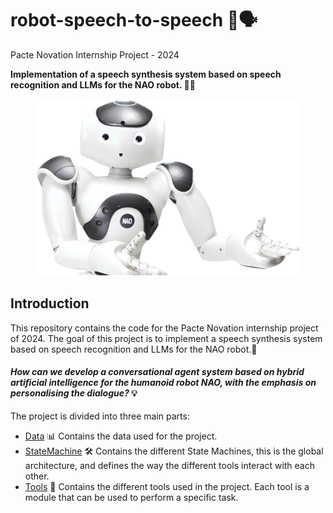 # robot-speech-to-speech 🤖🗣️
Pacte Novation Internship Project - 2024 

**Implementation of a speech synthesis system based on speech recognition and LLMs for the NAO robot. 🤖💬** 

<div style="text-align:center"><img src="img_nao.png" /></div>

## Introduction

This repository contains the code for the Pacte Novation internship project of 2024. The goal of this project is to implement a speech synthesis system based on speech recognition and LLMs for the NAO robot.🎯

#### *How can we develop a conversational agent system based on hybrid artificial intelligence for the humanoid robot NAO, with the emphasis on personalising the dialogue?* 💡

The project is divided into three main parts:
 - [Data](data/) 📊 Contains the data used for the project.
 - [StateMachine](StateMachine/) 🛠️ Contains the different State Machines, this is the global architecture, and defines the way the different tools interact with each other.
 - [Tools](Tools/) 🔧 Contains the different tools used in the project. Each tool is a module that can be used to perform a specific task.
